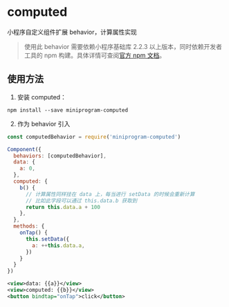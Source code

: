 # computed

小程序自定义组件扩展 behavior，计算属性实现

> 使用此 behavior 需要依赖小程序基础库 2.2.3 以上版本，同时依赖开发者工具的 npm 构建。具体详情可查阅[官方 npm 文档](https://developers.weixin.qq.com/miniprogram/dev/devtools/npm.html)。

## 使用方法

1. 安装 computed：

```
npm install --save miniprogram-computed
```

2. 作为 behavior 引入

```js
const computedBehavior = require('miniprogram-computed')

Component({
  behaviors: [computedBehavior],
  data: {
    a: 0,
  },
  computed: {
    b() {
      // 计算属性同样挂在 data 上，每当进行 setData 的时候会重新计算
      // 比如此字段可以通过 this.data.b 获取到
      return this.data.a + 100
    },
  },
  methods: {
    onTap() {
      this.setData({
        a: ++this.data.a,
      })
    }
  }
})
```

```xml
<view>data: {{a}}</view>
<view>computed: {{b}}</view>
<button bindtap="onTap">click</button>
```
